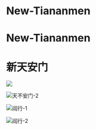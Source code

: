 # New-Tiananmen
 # New-Tiananmen

# 新天安门

![](/Users/guhhhhaa/Documents/GitHub/New-Tiananmen/天不安门-1.png)

![天不安门-2](/Users/guhhhhaa/Documents/GitHub/New-Tiananmen/天不安门-2.png)

![阎行-1](/Users/guhhhhaa/Documents/GitHub/New-Tiananmen/阎行-1.png)

![阎行-2](/Users/guhhhhaa/Documents/GitHub/New-Tiananmen/阎行-2.png)

